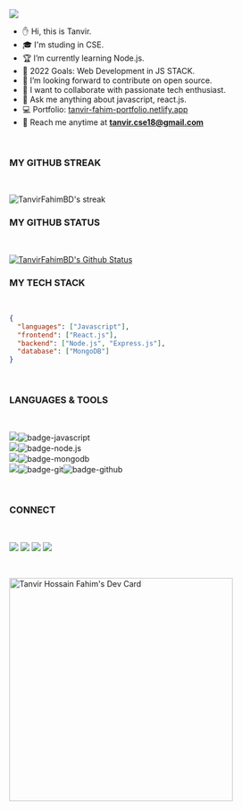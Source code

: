 <img src="https://media.giphy.com/media/qgQUggAC3Pfv687qPC/giphy.gif">

</br>

- ✋ Hi, this is Tanvir.
- 🎓 I'm studing in CSE.
- 🏆 I’m currently learning Node.js.
- 🎯 2022 Goals: Web Development in JS STACK.
- 🚀 I’m looking forward to contribute on open source.
- 🤝 I want to collaborate with passionate tech enthusiast.
- 💪 Ask me anything about javascript, react.js.
- 💻 Portfolio: [tanvir-fahim-portfolio.netlify.app](https://tanvir-fahim-portfolio.netlify.app/)
- 📧 Reach me anytime at **tanvir.cse18@gmail.com**

</br>

### MY GITHUB STREAK

</br>

<p>
        <img title="🔥 Streak Stats" src="https://github-readme-streak-stats.herokuapp.com/?user=TanvirFahimBD&theme=prussian&hide_border=true&stroke=0000&background=060A0CD0"  alt="TanvirFahimBD's streak"/>
</p>

### MY GITHUB STATUS

<br/>
   <p>
  <a href="#" title="🚀 Github Stats"><img src="https://github-readme-stats.vercel.app/api?username=TanvirFahimBD&show_icons=true&theme=prussian&hide_border=true&count_private=true&show_owner=true" alt="TanvirFahimBD's Github Status"/>
  </a>
  </p>

### MY TECH STACK

<br/>

```json
{
  "languages": ["Javascript"],
  "frontend": ["React.js"],
  "backend": ["Node.js", "Express.js"],
  "database": ["MongoDB"]
}
```

<br />

### LANGUAGES & TOOLS

</br>

<img src="https://img.shields.io/badge/Languages-151515?style=for-the-badge&logo=plex&logoColor=FFFFFF">![badge-javascript](https://img.shields.io/badge/javascript-151515?style=for-the-badge&logo=javascript&logoColor=79740e&labelColor=151515) <br/>
<img src="https://img.shields.io/badge/Frameworks-151515?style=for-the-badge&logo=plex&logoColor=FFFFFF">![badge-node.js](https://img.shields.io/badge/node.js-151515?style=for-the-badge&logo=node.js&logoColor=79740e&labelColor=151515) <br/>
<img src="https://img.shields.io/badge/Database-151515?style=for-the-badge&logo=plex&logoColor=FFFFFF">![badge-mongodb](https://img.shields.io/badge/mongodb-151515?style=for-the-badge&logo=mongodb&logoColor=79740e&labelColor=151515)</br>
<img src="https://img.shields.io/badge/Tools-151515?style=for-the-badge&logo=plex&logoColor=FFFFFF">![badge-git](https://img.shields.io/badge/git-151515?style=for-the-badge&logo=git&logoColor=79740e&labelColor=151515)![badge-github](https://img.shields.io/badge/github-151515?style=for-the-badge&logo=github&logoColor=79740e&labelColor=151515)

<br />

### CONNECT

</br>

[<img src="https://img.shields.io/badge/TanvirFahim-151515?style=for-the-badge&logo=linkedin&logoColor=white">](https://www.linkedin.com/in/tanvir-hossain-fahim-084478156/)
[<img src="https://img.shields.io/badge/TanvirFahim-151515?style=for-the-badge&logo=medium&logoColor=white">](https://medium.com/@tanvirfahim6939)
[<img src="https://img.shields.io/badge/TanvirFahim-151515?style=for-the-badge&logo=dev.to&logoColor=white">](https://dev.to/tanvirfahimbd)
[<img src="https://img.shields.io/badge/TanvirFahim-151515?style=for-the-badge&logo=gmail&logoColor=white">](mailto:tanvir.cse18@gmail.com)

</br>

<a href="https://app.daily.dev/tanvircse18"><img src="https://api.daily.dev/devcards/e451b6eb4caf44e080dc157a01c5275e.png?r=a4j" width="400" alt="Tanvir Hossain Fahim's Dev Card"/></a>
